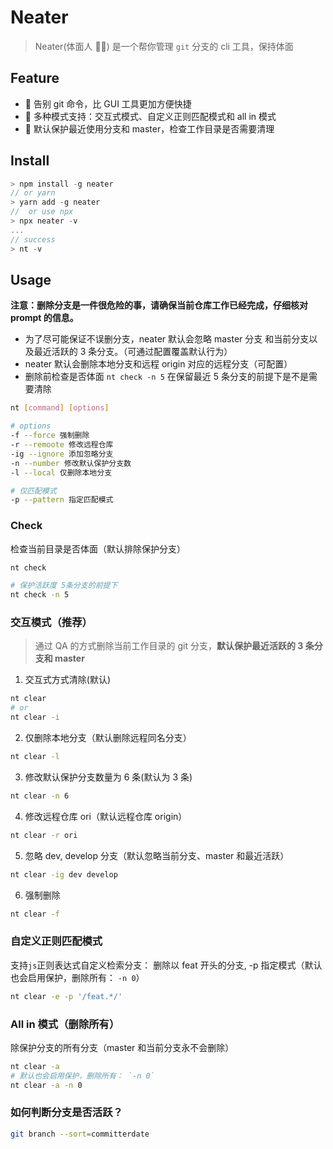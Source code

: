 # Neater

> Neater(体面人 👨‍💼) 是一个帮你管理 `git` 分支的 cli 工具，保持体面

## Feature

- 🚀 告别 git 命令，比 GUI 工具更加方便快捷
- 🤙 多种模式支持：交互式模式、自定义正则匹配模式和 all in 模式
- 🏥 默认保护最近使用分支和 master，检查工作目录是否需要清理

## Install

```js
> npm install -g neater
// or yarn
> yarn add -g neater
//  or use npx
> npx neater -v
...
// success
> nt -v
```

## Usage

**注意：删除分支是一件很危险的事，请确保当前仓库工作已经完成，仔细核对 prompt 的信息。**

- 为了尽可能保证不误删分支，neater 默认会忽略 master 分支 和当前分支以及最近活跃的 3 条分支。（可通过配置覆盖默认行为）
- neater 默认会删除本地分支和远程 origin 对应的远程分支（可配置）
- 删除前检查是否体面 `nt check -n 5` 在保留最近 5 条分支的前提下是不是需要清除

```sh
nt [command] [options]

# options
-f --force 强制删除
-r --remoote 修改远程仓库
-ig --ignore 添加忽略分支
-n --number 修改默认保护分支数
-l --local 仅删除本地分支

# 仅匹配模式
-p --pattern 指定匹配模式
```

### Check

检查当前目录是否体面（默认排除保护分支）

```sh
nt check
```

```sh
# 保护活跃度 5条分支的前提下
nt check -n 5
```

### 交互模式（推荐）

> 通过 QA 的方式删除当前工作目录的 git 分支，**默认保护最近活跃的 3 条分支和 master**

1. 交互式方式清除(默认)

```sh
nt clear
# or
nt clear -i
```

2. 仅删除本地分支（默认删除远程同名分支）

```sh
nt clear -l
```

3. 修改默认保护分支数量为 6 条(默认为 3 条)

```sh
nt clear -n 6
```

4. 修改远程仓库 ori（默认远程仓库 origin）

```sh
nt clear -r ori
```

5. 忽略 dev, develop 分支（默认忽略当前分支、master 和最近活跃）

```sh
nt clear -ig dev develop
```

6. 强制删除

```sh
nt clear -f
```

### 自定义正则匹配模式
支持`js`正则表达式自定义检索分支：
删除以 feat 开头的分支, -p 指定模式（默认也会启用保护，删除所有： `-n 0`）

```sh
nt clear -e -p '/feat.*/'

```

### All in 模式（删除所有）

除保护分支的所有分支（master 和当前分支永不会删除）

```sh
nt clear -a
# 默认也会启用保护，删除所有： `-n 0`
nt clear -a -n 0
```

### 如何判断分支是否活跃？

```sh
git branch --sort=committerdate
```
